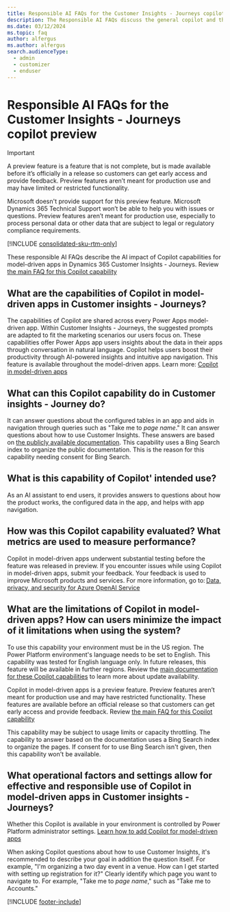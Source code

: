 ```yaml
---
title: Responsible AI FAQs for the Customer Insights - Journeys copilot preview
description: The Responsible AI FAQs discuss the general copilot and the key considerations for making use of this technology responsibly.
ms.date: 03/12/2024
ms.topic: faq
author: alfergus
ms.author: alfergus
search.audienceType: 
  - admin
  - customizer
  - enduser
---
```


# Responsible AI FAQs for the Customer Insights - Journeys copilot preview

> [!IMPORTANT]
> A preview feature is a feature that is not complete, but is made available before it’s officially in a release so customers can get early access and provide feedback. Preview features aren’t meant for production use and may have limited or restricted functionality.
> 
> Microsoft doesn't provide support for this preview feature. Microsoft Dynamics 365 Technical Support won’t be able to help you with issues or questions. Preview features aren’t meant for production use, especially to process personal data or other data that are subject to legal or regulatory compliance requirements.

[!INCLUDE [consolidated-sku-rtm-only](./includes/consolidated-sku-rtm-only.md)]

These responsible AI FAQs describe the AI impact of Copilot capabilities for model-driven apps in Dynamics 365 Customer Insights - Journeys. Review [the main FAQ for this Copilot capability](/power-apps/maker/common/faqs-copilot-model-driven-app)

## What are the capabilities of Copilot in model-driven apps in Customer insights - Journeys?

The capabilities of Copilot are shared across every Power Apps model-driven app. Within Customer Insights - Journeys, the suggested prompts are adapted to fit the marketing scenarios our users focus on. These capabilities offer Power Apps app users insights about the data in their apps through conversation in natural language. Copilot helps users boost their productivity through AI-powered insights and intuitive app navigation. This feature is available throughout the model-driven apps.
Learn more: [Copilot in model-driven apps](/power-apps/maker/common/faqs-copilot-model-driven-app)

## What can this Copilot capability do in Customer insights - Journey do?

It can answer questions about the configured tables in an app and aids in navigation through queries such as "Take me to _page name_."
It can answer questions about how to use Customer Insights. These answers are based on [the publicly available documentation](/dynamics365/customer-insights/journeys/). This capability uses a Bing Search index to organize the public documentation. This is the reason for this capability needing consent for Bing Search.

## What is this capability of Copilot' intended use?

As an AI assistant to end users, it provides answers to questions about how the product works, the configured data in the app, and helps with app navigation.

## How was this Copilot capability evaluated? What metrics are used to measure performance?

Copilot in model-driven apps underwent substantial testing before the feature was released in preview. If you encounter issues while using Copilot in model-driven apps, submit your feedback. Your feedback is used to improve Microsoft products and services. For more information, go to: [Data, privacy, and security for Azure OpenAI Service](/legal/cognitive-services/openai/data-privacy)

## What are the limitations of Copilot in model-driven apps? How can users minimize the impact of it limitations when using the system?

To use this capability your environment must be in the US region. The Power Platform environment's language needs to be set to English. This capability was tested for English language only. In future releases, this feature will be available in further regions. Review the [main documentation for these Copilot capabilities](/power-apps/maker/common/faqs-copilot-model-driven-app) to learn more about update availability.

Copilot in model-driven apps is a preview feature. Preview features aren’t meant for production use and may have restricted functionality. These features are available before an official release so that customers can get early access and provide feedback. Review [the main FAQ for this Copilot capability](/power-apps/maker/common/faqs-copilot-model-driven-app)

This capability may be subject to usage limits or capacity throttling. The capability to answer based on the documentation uses a Bing Search index to organize the pages. If consent for to use Bing Search isn't given, then this capability won't be available.

## What operational factors and settings allow for effective and responsible use of Copilot in model-driven apps in Customer insights - Journeys?

Whether this Copilot is available in your environment is controlled by Power Platform administrator settings. [Learn how to add Copilot for model-driven apps](/power-apps/maker/model-driven-apps/add-ai-copilot)

When asking Copilot questions about how to use Customer Insights, it's recommended to describe your goal in addition the question itself. For example, "I'm organizing a two day event in a venue. How can I get started with setting up registration for it?" Clearly identify which page you want to navigate to. For example, "Take me to _page name_," such as "Take me to Accounts."

[!INCLUDE [footer-include](./includes/footer-banner.md)]
